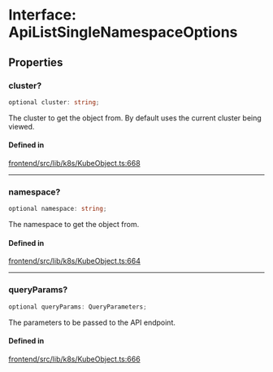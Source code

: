 # Interface: ApiListSingleNamespaceOptions

## Properties

### cluster?

```ts
optional cluster: string;
```

The cluster to get the object from. By default uses the current cluster being viewed.

#### Defined in

[frontend/src/lib/k8s/KubeObject.ts:668](https://github.com/headlamp-k8s/headlamp/blob/2481a1c9f2b4a69a9320466e7a455215b14b97b0/frontend/src/lib/k8s/KubeObject.ts#L668)

***

### namespace?

```ts
optional namespace: string;
```

The namespace to get the object from.

#### Defined in

[frontend/src/lib/k8s/KubeObject.ts:664](https://github.com/headlamp-k8s/headlamp/blob/2481a1c9f2b4a69a9320466e7a455215b14b97b0/frontend/src/lib/k8s/KubeObject.ts#L664)

***

### queryParams?

```ts
optional queryParams: QueryParameters;
```

The parameters to be passed to the API endpoint.

#### Defined in

[frontend/src/lib/k8s/KubeObject.ts:666](https://github.com/headlamp-k8s/headlamp/blob/2481a1c9f2b4a69a9320466e7a455215b14b97b0/frontend/src/lib/k8s/KubeObject.ts#L666)
